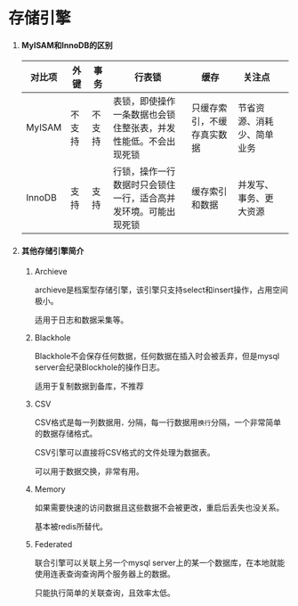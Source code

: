 # 存储引擎

1. #### MyISAM和InnoDB的区别
   
   | 对比项 | 外键   | 事务   | 行表锁                                                      | 缓存                      | 关注点                   |   |
   |--------|------|------|----------------------------------------------------------|-------------------------|-----------------------|---|
   | MyISAM | 不支持 | 不支持 | 表锁，即使操作一条数据也会锁住整张表，并发性能低。不会出现死锁 | 只缓存索引，不缓存真实数据 | 节省资源、消耗少、简单业务 |   |
   | InnoDB | 支持   | 支持   | 行锁，操作一行数据时只会锁住一行，适合高并发环境。可能出现死锁 | 缓存索引和数据            | 并发写、事务、更大资源     |   |

2. #### 其他存储引擎简介
   
   1. Archieve
      
      archieve是档案型存储引擎，该引擎只支持select和insert操作，占用空间极小。
      
      适用于日志和数据采集等。
   
   2. Blackhole
      
      Blackhole不会保存任何数据，任何数据在插入时会被丢弃，但是mysql server会纪录Blockhole的操作日志。
      
      适用于复制数据到备库，不推荐
   
   3. CSV
      
      CSV格式是每一列数据用`，`分隔，每一行数据用`换行`分隔，一个非常简单的数据存储格式。
      
      CSV引擎可以直接将CSV格式的文件处理为数据表。
      
      可以用于数据交换，非常有用。
   
   4. Memory
      
      如果需要快速的访问数据且这些数据不会被更改，重启后丢失也没关系。
      
      基本被redis所替代。
   
   5. Federated
      
      联合引擎可以关联上另一个mysql server上的某一个数据库，在本地就能使用连表查询查询两个服务器上的数据。 
      
      只能执行简单的关联查询，且效率太低。
